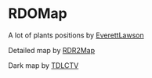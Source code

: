 # RDOMap
A lot of plants positions by [EverettLawson](https://github.com/EverettLawson)

Detailed map by [RDR2Map](https://rdr2map.com/)

Dark map by [TDLCTV](https://github.com/TDLCTV)
